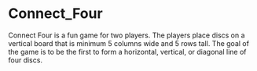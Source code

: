 # Connect_Four
Connect Four is a fun game for two players. The players place discs on a vertical board that is minimum 5 columns wide and 5 rows tall. 
The goal of the game is to be the first to form a horizontal, vertical, or diagonal line of four discs.

